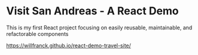 # Visit San Andreas - A React Demo

This is my first React project focusing on easily reusable, maintainable, and refactorable components

https://willfranck.github.io/react-demo-travel-site/
